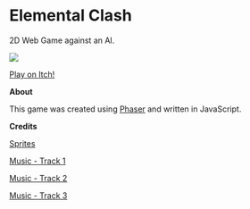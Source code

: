 # Elemental Clash

2D Web Game against an AI. 

![](https://github.com/areszhang25/Elemental-Clash/blob/master/assets/utils/2023-09-11-22-26-55-Trim.gif)

[Play on Itch!](https://seralol.itch.io/elemental-clash)

**About**


This game was created using [Phaser](https://github.com/photonstorm/phaser) and written in JavaScript. 


**Credits**


[Sprites](https://chierit.itch.io/) 

[Music - Track 1](https://www.youtube.com/watch?v=w2ybkwA1mv8)

[Music - Track 2](https://www.youtube.com/watch?v=w2ybkwA1mv8)

[Music - Track 3](https://rustedstudio.itch.io/free-music-lofi-tracks)




